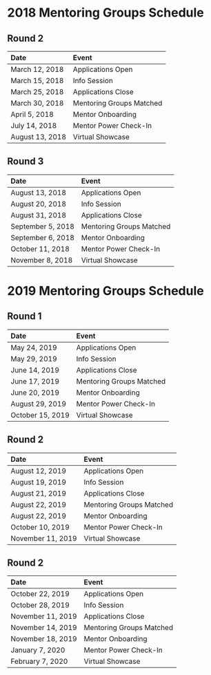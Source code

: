 # 2018 Mentoring Groups Schedule
## Round 2
|Date   |Event   |
|:---|:---|
|March 12, 2018   | Applications Open
|March 15, 2018   | Info Session
|March 25, 2018   | Applications Close
|March 30, 2018   | Mentoring Groups Matched
|April 5, 2018   | Mentor Onboarding
|July 14, 2018   | Mentor Power Check-In
|August 13, 2018   | Virtual Showcase

## Round 3
|Date   |Event   |
|:---|:---|
|August 13, 2018   | Applications Open
|August 20, 2018   | Info Session
|August 31, 2018   | Applications Close
|September 5, 2018   | Mentoring Groups Matched
|September 6, 2018   | Mentor Onboarding
|October 11, 2018   | Mentor Power Check-In
|November 8, 2018   | Virtual Showcase

# 2019 Mentoring Groups Schedule
## Round 1
|Date   | Event   |
|:---|:---|
|May 24, 2019   | Applications Open
|May 29, 2019   | Info Session
|June 14, 2019   | Applications Close
|June 17, 2019   | Mentoring Groups Matched
|June 20, 2019   | Mentor Onboarding
|August 29, 2019   | Mentor Power Check-In
|October 15, 2019   | Virtual Showcase

## Round 2
|Date   |Event   |
|:---|:---|
|August 12, 2019   | Applications Open
|August 19, 2019   | Info Session
|August 21, 2019   | Applications Close
|August 22, 2019   | Mentoring Groups Matched
|August 22, 2019   | Mentor Onboarding
|October 10, 2019   | Mentor Power Check-In
|November 11, 2019   | Virtual Showcase

## Round 2
|Date   |Event   |
|:---|:---|
|October 22, 2019   | Applications Open
|October 28, 2019   | Info Session
|November 11, 2019   | Applications Close
|November 14, 2019   | Mentoring Groups Matched
|November 18, 2019   | Mentor Onboarding
|January 7, 2020   | Mentor Power Check-In
|February 7, 2020   | Virtual Showcase
